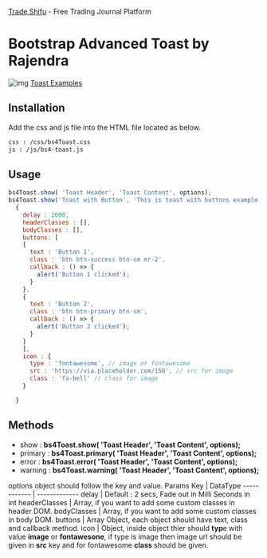  [Trade Shifu](https://tradeshifu.net)  - Free Trading Journal Platform

# Bootstrap Advanced Toast by Rajendra
![img](https://i.imgur.com/QylYusC.png)
[Toast Examples](https://tonraj.github.io/bootstrap-4-advanced-toast/)
## Installation
Add the css and js file into the HTML file located as below.
```bash
css : /css/bs4Toast.css
js : /js/bs4-toast.js
```

## Usage

```javascript
bs4Toast.show( 'Toast Header', 'Toast Content', options);
bs4Toast.show('Toast with Button', 'This is toast with buttons example.', 
  {
    delay : 2000,
    headerClasses : [],
    bodyClasses : [],
    buttons: [
    {
      text : 'Button 1',
      class : 'btn btn-success btn-sm mr-2',
      callback : () => {
        alert('Button 1 clicked');
      }
    },
    {
      text : 'Button 2',
      class : 'btn btn-primary btn-sm',
      callback : () => {
        alert('Button 2 clicked');
      }
    }
    ],  
    icon : {
      type : 'fontawesome', // image or fontawesome
      src : 'https://via.placeholder.com/150', // src for image
      class : 'fa-bell' // class for image
    }

  }
```
## Methods
* show : **bs4Toast.show( 'Toast Header', 'Toast Content', options);**
* primary : **bs4Toast.primary( 'Toast Header', 'Toast Content', options);**
* error : **bs4Toast.error( 'Toast Header', 'Toast Content', options);**
* warning : **bs4Toast.warning( 'Toast Header', 'Toast Content', options);**

options object should follow the key and value.
Params Key | DataType
------------ | -------------
delay | Default : 2 secs, Fade out in Milli Seconds in int
headerClasses | Array, if you want to add some custom classes in header DOM.
bodyClasses | Array, if you want to add some custom classes in body DOM.
buttons | Array Object, each object should have text, class and callback method.
icon | Object, inside object thier should **typ**e with value **image** or **fontawesone**, if type is image then image url should be given in **src** key and for fontawesome **class** should be given.

